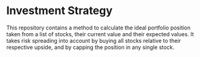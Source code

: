 Investment Strategy
===================

This repository contains a method to calculate the ideal portfolio position taken from a list of stocks, their current value and their expected values. It takes risk spreading into account by buying all stocks relative to their respective upside, and by capping the position in any single stock. 